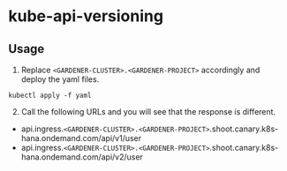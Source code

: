 # kube-api-versioning
## Usage
1. Replace `<GARDENER-CLUSTER>.<GARDENER-PROJECT>` accordingly and deploy the yaml files.
```
kubectl apply -f yaml
```
2. Call the following URLs and you will see that the response is different.
- api.ingress.`<GARDENER-CLUSTER>.<GARDENER-PROJECT>`.shoot.canary.k8s-hana.ondemand.com/api/v1/user
- api.ingress.`<GARDENER-CLUSTER>.<GARDENER-PROJECT>`.shoot.canary.k8s-hana.ondemand.com/api/v2/user

